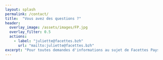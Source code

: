 ```yaml
---
layout: splash
permalink: /contact/
title:  "Vous avez des questions ?"
header:
  overlay_image: /assets/images/FP.jpg
  overlay_filter: 0.5
  actions:
    - label: "juliette@facettes.bzh"
      url: "mailto:juliette@facettes.bzh"
excerpt: "Pour toutes demandes d'informations au sujet de Facettes Paysages, contactez-moi par mail ou par téléphone au 07.84.31.80.96."
---
```

